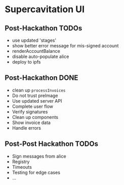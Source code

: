 # Supercavitation UI

## Post-Hackathon TODOs

- use updated 'stages' 
- show better error message for mis-signed account
- renderAccountBalance
- disable auto-populate alice
- deploy to ipfs

## Post-Hackathon DONE

- clean up `processInvoices`
- Do not trust preImage
- Use updated server API
- Complete user flow
- Verify signatures
- Clean up components
- Show invoice data
- Handle errors

## Post-Post Hackathon TODOs

- Sign messages from alice
- Registry
- Timeouts
- Testing for edge cases
- ...